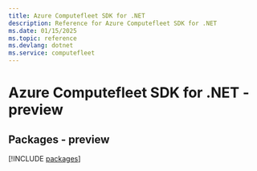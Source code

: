 ```yaml
---
title: Azure Computefleet SDK for .NET
description: Reference for Azure Computefleet SDK for .NET
ms.date: 01/15/2025
ms.topic: reference
ms.devlang: dotnet
ms.service: computefleet
---
```

# Azure Computefleet SDK for .NET - preview
## Packages - preview
[!INCLUDE [packages](computefleet-index.md)]